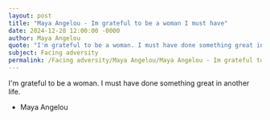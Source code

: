 ```yaml
---
layout: post
title: "Maya Angelou - Im grateful to be a woman I must have"
date: 2024-12-28 12:00:00 -0000
author: Maya Angelou
quote: "I'm grateful to be a woman. I must have done something great in another life."
subject: Facing adversity
permalink: /Facing adversity/Maya Angelou/Maya Angelou - Im grateful to be a woman I must have
---
```


I'm grateful to be a woman. I must have done something great in another life.

- Maya Angelou
